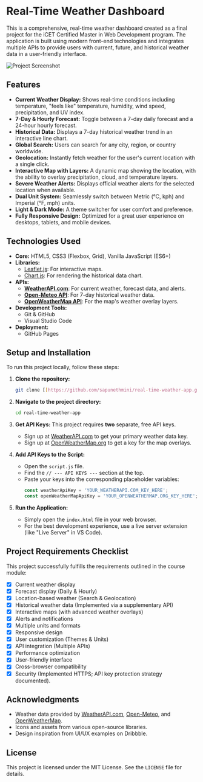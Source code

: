 # Real-Time Weather Dashboard

This is a comprehensive, real-time weather dashboard created as a final project for the iCET Certified Master in Web Development program. The application is built using modern front-end technologies and integrates multiple APIs to provide users with current, future, and historical weather data in a user-friendly interface.


![Project Screenshot](https://i.ibb.co/c35a1c/image.png)

## Features

-   **Current Weather Display:** Shows real-time conditions including temperature, "feels like" temperature, humidity, wind speed, precipitation, and UV index.
-   **7-Day & Hourly Forecast:** Toggle between a 7-day daily forecast and a 24-hour hourly forecast.
-   **Historical Data:** Displays a 7-day historical weather trend in an interactive line chart.
-   **Global Search:** Users can search for any city, region, or country worldwide.
-   **Geolocation:** Instantly fetch weather for the user's current location with a single click.
-   **Interactive Map with Layers:** A dynamic map showing the location, with the ability to overlay precipitation, cloud, and temperature layers.
-   **Severe Weather Alerts:** Displays official weather alerts for the selected location when available.
-   **Dual Unit System:** Seamlessly switch between Metric (°C, kph) and Imperial (°F, mph) units.
-   **Light & Dark Mode:** A theme switcher for user comfort and preference.
-   **Fully Responsive Design:** Optimized for a great user experience on desktops, tablets, and mobile devices.

## Technologies Used

-   **Core:** HTML5, CSS3 (Flexbox, Grid), Vanilla JavaScript (ES6+)
-   **Libraries:**
    -   [Leaflet.js](https://leafletjs.com/): For interactive maps.
    -   [Chart.js](https://www.chartjs.org/): For rendering the historical data chart.
-   **APIs:**
    -   [**WeatherAPI.com**](https://www.weatherapi.com/): For current weather, forecast data, and alerts.
    -   [**Open-Meteo API**](https://open-meteo.com/): For 7-day historical weather data.
    -   [**OpenWeatherMap API**](https://openweathermap.org/): For the map's weather overlay layers.
-   **Development Tools:**
    -   Git & GitHub
    -   Visual Studio Code
-   **Deployment:**
    -   GitHub Pages

## Setup and Installation

To run this project locally, follow these steps:

1.  **Clone the repository:**
    ```sh
    git clone [[https://github.com/sapunethmini/real-time-weather-app.git](https://github.com/sapunethmini/real-time-weather-app.git](https://github.com/sapunethmini/real-time-weather-app.git))
    ```

2.  **Navigate to the project directory:**
    ```sh
    cd real-time-weather-app
    ```

3.  **Get API Keys:** This project requires **two** separate, free API keys.
    -   Sign up at [WeatherAPI.com](https://www.weatherapi.com/) to get your primary weather data key.
    -   Sign up at [OpenWeatherMap.org](https://openweathermap.org/) to get a key for the map overlays.

4.  **Add API Keys to the Script:**
    -   Open the `script.js` file.
    -   Find the `// --- API KEYS ---` section at the top.
    -   Paste your keys into the corresponding placeholder variables:
        ```javascript
        const weatherApiKey = 'YOUR_WEATHERAPI.COM_KEY_HERE';
        const openWeatherMapApiKey = 'YOUR_OPENWEATHERMAP.ORG_KEY_HERE';
        ```

5.  **Run the Application:**
    -   Simply open the `index.html` file in your web browser.
    -   For the best development experience, use a live server extension (like "Live Server" in VS Code).

## Project Requirements Checklist

This project successfully fulfills the requirements outlined in the course module:

-   [x] Current weather display
-   [x] Forecast display (Daily & Hourly)
-   [x] Location-based weather (Search & Geolocation)
-   [x] Historical weather data (Implemented via a supplementary API)
-   [x] Interactive maps (with advanced weather overlays)
-   [x] Alerts and notifications
-   [x] Multiple units and formats
-   [x] Responsive design
-   [x] User customization (Themes & Units)
-   [x] API integration (Multiple APIs)
-   [x] Performance optimization
-   [x] User-friendly interface
-   [x] Cross-browser compatibility
-   [x] Security (Implemented HTTPS; API key protection strategy documented).

## Acknowledgments

-   Weather data provided by [WeatherAPI.com](https://www.weatherapi.com/), [Open-Meteo](https://open-meteo.com/), and [OpenWeatherMap](https://openweathermap.org/).
-   Icons and assets from various open-source libraries.
-   Design inspiration from UI/UX examples on Dribbble.

## License

This project is licensed under the MIT License. See the `LICENSE` file for details.
